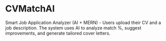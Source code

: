 # CVMatchAI
Smart Job Application Analyzer (AI + MERN) - Users upload their CV and a job description. The system uses AI to analyze match %, suggest improvements, and generate tailored cover letters.
